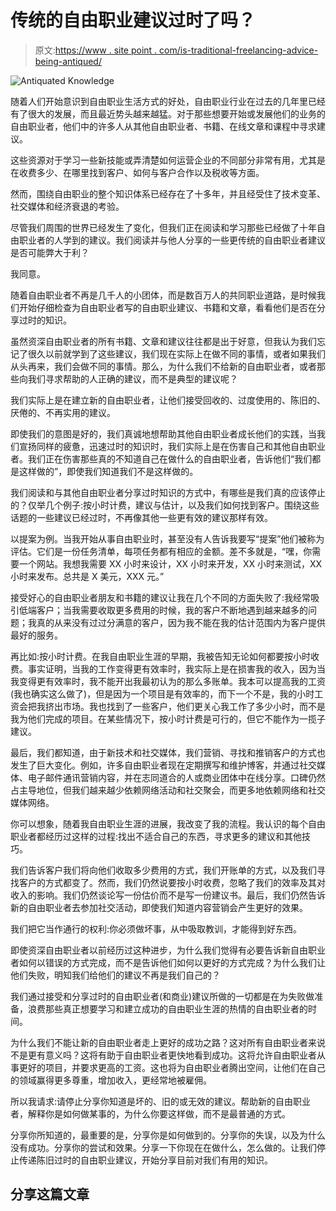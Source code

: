 # 传统的自由职业建议过时了吗？

> 原文:[https://www . site point . com/is-traditional-freelancing-advice-being-antiqued/](https://www.sitepoint.com/is-traditional-freelancing-advice-becoming-antiquated/)

![Antiquated Knowledge](../Images/7bada5f3a7ead97e9c2dce1c2bfaad62.png)

随着人们开始意识到自由职业生活方式的好处，自由职业行业在过去的几年里已经有了很大的发展，而且最近势头越来越猛。对于那些想要开始或发展他们的业务的自由职业者，他们中的许多人从其他自由职业者、书籍、在线文章和课程中寻求建议。

这些资源对于学习一些新技能或弄清楚如何运营企业的不同部分非常有用，尤其是在收费多少、在哪里找到客户、如何与客户合作以及税收等方面。

然而，围绕自由职业的整个知识体系已经存在了十多年，并且经受住了技术变革、社交媒体和经济衰退的考验。

尽管我们周围的世界已经发生了变化，但我们正在阅读和学习那些已经做了十年自由职业者的人学到的建议。我们阅读并与他人分享的一些更传统的自由职业者建议是否可能弊大于利？

我同意。

随着自由职业者不再是几千人的小团体，而是数百万人的共同职业道路，是时候我们开始仔细检查为自由职业者写的自由职业建议、书籍和文章，看看他们是否在分享过时的知识。

虽然资深自由职业者的所有书籍、文章和建议往往都是出于好意，但我认为我们忘记了很久以前就学到了这些建议，我们现在实际上在做不同的事情，或者如果我们从头再来，我们会做不同的事情。那么，为什么我们不给新的自由职业者，或者那些向我们寻求帮助的人正确的建议，而不是典型的建议呢？

我们实际上是在建立新的自由职业者，让他们接受回收的、过度使用的、陈旧的、厌倦的、不再实用的建议。

即使我们的意图是好的，我们真诚地想帮助其他自由职业者成长他们的实践，当我们宣扬同样的疲惫，迅速过时的知识时，我们实际上是在伤害自己和其他自由职业者。我们正在伤害那些真的不知道自己在做什么的自由职业者，告诉他们“我们都是这样做的”，即使我们知道我们不是这样做的。

我们阅读和与其他自由职业者分享过时知识的方式中，有哪些是我们真的应该停止的？仅举几个例子:按小时计费，建议与估计，以及我们如何找到客户。围绕这些话题的一些建议已经过时，不再像其他一些更有效的建议那样有效。

以提案为例。当我开始从事自由职业时，甚至没有人告诉我要写“提案”他们被称为评估。它们是一份任务清单，每项任务都有相应的金额。差不多就是，“嘿，你需要一个网站。我想我需要 XX 小时来设计，XX 小时来开发，XX 小时来测试，XX 小时来发布。总共是 X 美元，XXX 元。”

接受好心的自由职业者朋友和书籍的建议让我在几个不同的方面失败了:我经常吸引低端客户；当我需要收取更多费用的时候，我的客户不断地遇到越来越多的问题；我真的从来没有过过分满意的客户，因为我不能在我的估计范围内为客户提供最好的服务。

再比如:按小时计费。在我自由职业生涯的早期，我被告知无论如何都要按小时收费。事实证明，当我的工作变得更有效率时，我实际上是在损害我的收入，因为当我变得更有效率时，我不能开出我最初认为的那么多账单。我本可以提高我的工资(我也确实这么做了)，但是因为一个项目是有效率的，而下一个不是，我的小时工资会把我挤出市场。我也找到了一些客户，他们更关心我工作了多少小时，而不是我为他们完成的项目。在某些情况下，按小时计费是可行的，但它不能作为一揽子建议。

最后，我们都知道，由于新技术和社交媒体，我们营销、寻找和推销客户的方式也发生了巨大变化。例如，许多自由职业者现在定期撰写和维护博客，并通过社交媒体、电子邮件通讯营销内容，并在志同道合的人或商业团体中在线分享。口碑仍然占主导地位，但我们越来越少依赖网络活动和社交聚会，而更多地依赖网络和社交媒体网络。

你可以想象，随着我自由职业生涯的进展，我改变了我的流程。我认识的每个自由职业者都经历过这样的过程:找出不适合自己的东西，寻求更多的建议和其他技巧。

我们告诉客户我们将向他们收取多少费用的方式，我们开账单的方式，以及我们寻找客户的方式都变了。然而，我们仍然说要按小时收费，忽略了我们的效率及其对收入的影响。我们仍然谈论写一份估价而不是写一份建议书。最后，我们仍然告诉新的自由职业者去参加社交活动，即使我们知道内容营销会产生更好的效果。

我们把它当作通行的权利:你必须做坏事，从中吸取教训，才能得到好东西。

即使资深自由职业者以前经历过这种进步，为什么我们觉得有必要告诉新自由职业者如何以错误的方式完成，而不是告诉他们如何以更好的方式完成？为什么我们让他们失败，明知我们给他们的建议不再是我们自己的？

我们通过接受和分享过时的自由职业者(和商业)建议所做的一切都是在为失败做准备，浪费那些真正想要学习和建立成功的自由职业生涯的热情的自由职业者的时间。

为什么我们不能让新的自由职业者走上更好的成功之路？这对所有自由职业者来说不是更有意义吗？这将有助于自由职业者更快地看到成功。这将允许自由职业者从事更好的项目，并要求更高的工资。这也将为自由职业者腾出空间，让他们在自己的领域赢得更多尊重，增加收入，更经常地被雇佣。

所以我请求:请停止分享你知道是坏的、旧的或无效的建议。帮助新的自由职业者，解释你是如何做某事的，为什么你要这样做，而不是最普通的方式。

分享你所知道的，最重要的是，分享你是如何做到的。分享你的失误，以及为什么没有成功。分享你的尝试和效果。分享一下你现在在做什么，怎么做的。让我们停止传递陈旧过时的自由职业建议，开始分享目前对我们有用的知识。

## 分享这篇文章